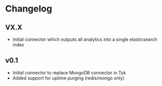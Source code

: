 # Changelog

## VX.X

- Initial connector which outputs all analytics into a single elasticsearch index

## v0.1

- Initial connector to replace MongoDB connector in Tyk
- Added support for uptime purging (redis/mongo only)